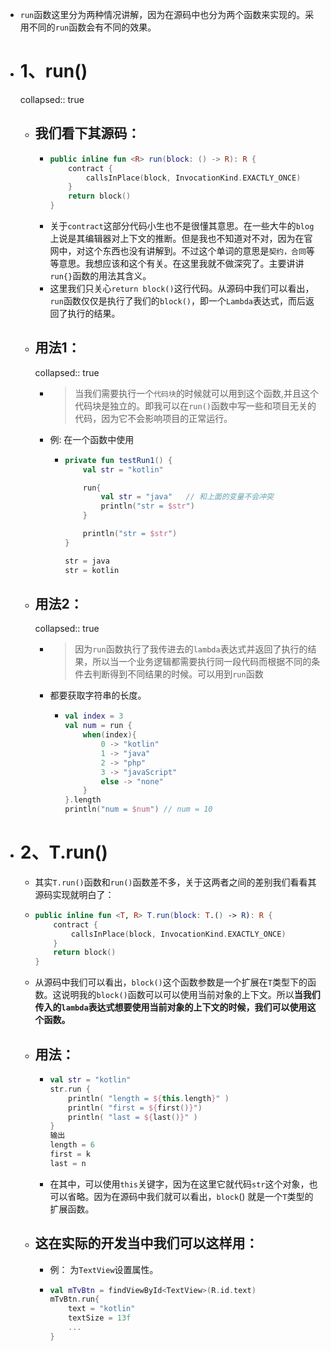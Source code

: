 - `run`函数这里分为两种情况讲解，因为在源码中也分为两个函数来实现的。采用不同的`run`函数会有不同的效果。
- # 1、run()
  collapsed:: true
	- ## 我们看下其源码：
		- ```kotlin
		  public inline fun <R> run(block: () -> R): R {
		      contract {
		          callsInPlace(block, InvocationKind.EXACTLY_ONCE)
		      }
		      return block()
		  }
		  ```
		- 关于`contract`这部分代码小生也不是很懂其意思。在一些大牛的`blog`上说是其编辑器对上下文的推断。但是我也不知道对不对，因为在官网中，对这个东西也没有讲解到。不过这个单词的意思是`契约，合同`等等意思。我想应该和这个有关。在这里我就不做深究了。主要讲讲`run{}`函数的用法其含义。
		- 这里我们只关心`return block()`这行代码。从源码中我们可以看出，`run`函数仅仅是执行了我们的`block()`，即一个`Lambda`表达式，而后返回了执行的结果。
	- ## 用法1：
	  collapsed:: true
		- > 当我们需要执行一个`代码块`的时候就可以用到这个函数,并且这个代码块是独立的。即我可以在`run()`函数中写一些和项目无关的代码，因为它不会影响项目的正常运行。
		- 例: 在一个函数中使用
			- ```kotlin
			  private fun testRun1() {
			      val str = "kotlin"
			  
			      run{
			          val str = "java"   // 和上面的变量不会冲突
			          println("str = $str")
			      }
			  
			      println("str = $str")
			  }    
			  
			  str = java
			  str = kotlin
			  
			  ```
	- ## **用法2：**
	  collapsed:: true
		- >因为`run`函数执行了我传进去的`lambda`表达式并返回了执行的结果，所以当一个业务逻辑都需要执行同一段代码而根据不同的条件去判断得到不同结果的时候。可以用到`run`函数
		- 都要获取字符串的长度。
			- ```kotlin
			  val index = 3
			  val num = run {
			      when(index){
			          0 -> "kotlin"
			          1 -> "java"
			          2 -> "php"
			          3 -> "javaScript"
			          else -> "none"
			      }
			  }.length
			  println("num = $num") // num = 10
			  
			  
			  ```
- # 2、T.run()
	- 其实`T.run()`函数和`run()`函数差不多，关于这两者之间的差别我们看看其源码实现就明白了：
	- ```kotlin
	  public inline fun <T, R> T.run(block: T.() -> R): R {
	      contract {
	          callsInPlace(block, InvocationKind.EXACTLY_ONCE)
	      }
	      return block()
	  }
	  ```
	- 从源码中我们可以看出，`block()`这个函数参数是一个扩展在`T`类型下的函数。这说明我的`block()`函数可以可以使用当前对象的上下文。所以**当我们传入的`lambda`表达式想要使用当前对象的上下文的时候，我们可以使用这个函数。**
	- ## **用法：**
		- ```kotlin
		  val str = "kotlin"
		  str.run {
		      println( "length = ${this.length}" )
		      println( "first = ${first()}")
		      println( "last = ${last()}" )
		  }
		  输出
		  length = 6
		  first = k
		  last = n
		  ```
		- 在其中，可以使用`this`关键字，因为在这里它就代码`str`这个对象，也可以省略。因为在源码中我们就可以看出，`block`()
		  就是一个`T`类型的扩展函数。
	- ## 这在实际的开发当中我们可以这样用：
		- 例： 为`TextView`设置属性。
		- ```kotlin
		  val mTvBtn = findViewById<TextView>(R.id.text)
		  mTvBtn.run{
		      text = "kotlin"
		      textSize = 13f
		      ...
		  }
		  ```